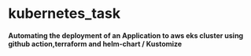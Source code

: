# kubernetes_task

#### Automating the deployment of an Application to aws eks cluster using github action,terraform and helm-chart / Kustomize
